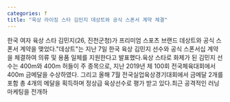 ```yaml
---
categories: f
title: "육상 라이징 스타 김민지 데상트와 공식 스폰서 계약 체결"
---
```

한국 여자 육상 스타 김민지(26, 진천군청)가 프리미엄 스포츠 브랜드 데상트와 공식 스폰서 계약을 맺었다."데상트"는 지난 7일 한국 육상 김민지 선수와 공식 스폰서십 계약을 체결하여 의류 및 용품 일체를 지원한다고 발표했다.육상 스타로 화제가 된 김민지 선수는 400m와 400m 허들이 주 종목으로, 지난 2019년 제 100회 전국체육대회에서 400m 금메달을 수상하였다. 그리고 올해 7월 전국실업육상경기대회에서 금메달 2개를 포함 총 4개의 메달을 획득하며 정상급 육상선수로 평가 받고 있다.최근 공격적인 러닝 마케팅을 전개하